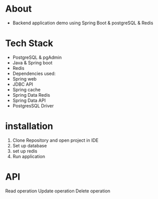 # About
- Backend application demo using Spring Boot & postgreSQL & Redis
# Tech Stack 
 - PostgreSQL & pgAdmin
 - Java & Spring boot
 - Redis
 - Dependencies used:
 - Spring web
 - JDBC API
 - Spring cache
 - Spring Data Redis
 - Spring Data API
 - PostgresSQL Driver
# installation
1. Clone Repository and open project in IDE
2. Set up database
3. set up redis 
4. Run application
# API 
Read operation
Update operation
Delete operation


